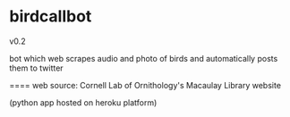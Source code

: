 # birdcallbot
v0.2

bot which web scrapes audio and photo of birds and automatically posts them to twitter

====
web source: Cornell Lab of Ornithology's Macaulay Library website


(python app hosted on heroku platform)
